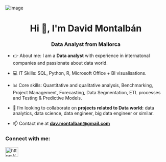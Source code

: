 ![image](https://github.com/dmontalban/dmontalban/assets/140738097/d3bed1fb-a418-4706-a263-fbb4eadf15b0)


<h1 align="center">Hi 👋, I'm David Montalbán</h1>
<h3 align="center">Data Analyst from Mallorca</h3>

 - 👉 About me: I am a **Data analyst** with experience in internatonal companies and passionate about data world.

 - 💻 IT Skills: SQL, Python, R, Microsoft Office + BI visualisations.

 - 📊 Core skills: Quantitative and qualitative analysis, Benchmarking, Project Management, Forecasting, Data Segmentation, ETL processes and Testing & Predictive Models.

 - 👯 I’m looking to collaborate on **projects related to Data world:** data analytics, data science, data engineer, big data engineer or similar.

 - 📫 Contact me at **dav.montalban@gmail.com**

<h3 align="left">Connect with me:</h3>
<p align="left">
<a href="https://linkedin.com/in/david-montalb%c3%a1n-290584185/" target="blank"><img align="center" src="https://raw.githubusercontent.com/rahuldkjain/github-profile-readme-generator/master/src/images/icons/Social/linked-in-alt.svg" alt="https://www.linkedin.com/in/david-montalb%c3%a1n-290584185/" height="30" width="40" /></a>
</p>


